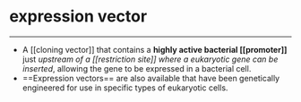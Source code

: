 # expression vector
---
- A [[cloning vector]] that contains a **highly active bacterial [[promoter]]** just *upstream of a [[restriction site]] where a eukaryotic gene can be inserted*, allowing the gene to be expressed in a bacterial cell. 
- ==Expression vectors== are also available that have been genetically engineered for use in specific types of eukaryotic cells.